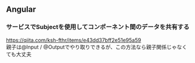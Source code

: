 ## Angular
### サービスでSubjectを使用してコンポーネント間のデータを共有する
https://qiita.com/ksh-fthr/items/e43dd37bff2e51e95a59  
親子は@Input / @Outputでやり取りできるが、この方法なら親子関係じゃなくても大丈夫